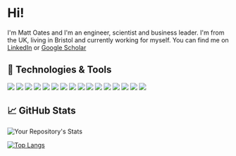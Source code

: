 <!-- [![Header](https://raw.githubusercontent.com/MattOates/MattOates/master/header.png "Header")](https://www.mattoates.co.uk/) -->

# Hi!

I'm Matt Oates and I'm an engineer, scientist and business leader. I'm from the UK, living in Bristol and currently working for myself. You can find me on [LinkedIn](https://www.linkedin.com/in/meoates/) or [Google Scholar](http://scholar.mattoates.co.uk/)


## 🔧 Technologies & Tools

![](https://img.shields.io/badge/OS-MacOS-informational?style=flat&logo=macos&logoColor=white&color=A020F0)
![](https://img.shields.io/badge/OS-Linux-informational?style=flat&logo=linux&logoColor=white&color=A020F0)
![](https://img.shields.io/badge/Editor-PyCharm-informational?style=flat&logo=pycharm&logoColor=white&color=A020F0)
![](https://img.shields.io/badge/Code-Python-informational?style=flat&logo=python&logoColor=white&color=A020F0)
![](https://img.shields.io/badge/Code-R-informational?style=flat&logo=r&logoColor=white&color=A020F0)
![](https://img.shields.io/badge/Code-JavaScript-informational?style=flat&logo=javascript&logoColor=white&color=A020F0)
![](https://img.shields.io/badge/Code-Perl-informational?style=flat&logo=perl&logoColor=white&color=A020F0)
![](https://img.shields.io/badge/Code-PHP-informational?style=flat&logo=php&logoColor=white&color=A020F0)
![](https://img.shields.io/badge/Code-Rust-informational?style=flat&logo=rust&logoColor=white&color=A020F0)
![](https://img.shields.io/badge/Code-C-informational?style=flat&logo=c&logoColor=white&color=A020F0)
![](https://img.shields.io/badge/Shell-Bash-informational?style=flat&logo=gnu-bash&logoColor=white&color=A020F0)
![](https://img.shields.io/badge/Code-Raku-informational?style=flat&color=A020F0)
![](https://img.shields.io/badge/Code-Icon-informational?style=flat&color=A020F0)
![](https://img.shields.io/badge/Tools-PostgreSQL-informational?style=flat&logo=postgresql&logoColor=white&color=A020F0)
![](https://img.shields.io/badge/Tools-Docker-informational?style=flat&logo=docker&logoColor=white&color=A020F0)
![](https://img.shields.io/badge/Cloud-AWS-informational?style=flat&logo=amazon&logoColor=white&color=A020F0)

## &#x1f4c8; GitHub Stats

![Your Repository's Stats](https://github-readme-stats.vercel.app/api?username=MattOates&show_icons=true&theme=tokyonight&hide_border=true&include_all_commits=true&count_private=true)

[![Top Langs](https://github-readme-stats.vercel.app/api/top-langs/?username=MattOates&theme=tokyonight&hide_border=true&hide=javascript,html,vim%20script,css&langs_count=8&layout=compact)](https://github.com/MattOates/github-readme-stats)


<!--
**MattOates/MattOates** is a ✨ _special_ ✨ repository because its `README.md` (this file) appears on your GitHub profile.

Here are some ideas to get you started:

- 🔭 I’m currently working on ...
- 🌱 I’m currently learning ...
- 👯 I’m looking to collaborate on ...
- 🤔 I’m looking for help with ...
- 💬 Ask me about ...
- 📫 How to reach me: ...
- 😄 Pronouns: ...
- ⚡ Fun fact: ...
-->
